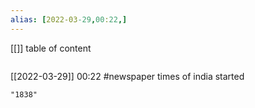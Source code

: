 ```yaml
---
alias: [2022-03-29,00:22,]
---
```

[[]]
table of content
```toc
```

[[2022-03-29]] 00:22
#newspaper times of india started
```query
"1838"
```